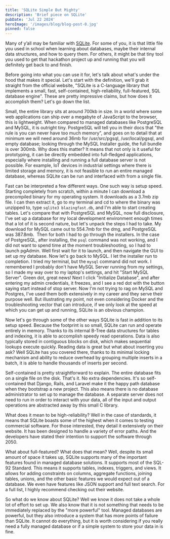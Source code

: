 ```yaml
---
title: 'SQLite Simple But Mighty'
description: 'Brief piece on SQLite'
pubDate: 'Jul 22 2024'
heroImage: '/images/blog/blog-post-0.jpg'
pinned: false
---
```


Many of y’all may be familiar with [SQLite](https://www.sqlite.org/). For some of you, it is that little file you used in school when learning about databases, maybe their internal data structures, and how to query them. For others, it might be that tiny tool you used to get that hackathon project up and running that you will definitely get back to and finish.

Before going into what you can use it for, let's talk about what's under the hood that makes it special. Let's start with the definition, we'll grab it straight from the official website, "SQLite is a C-language library that implements a small, fast, self-contained, high-reliability, full-featured, SQL database engine". These are pretty impressive claims, but how does it accomplish them? Let's go down the list. 

Small, the entire library sits at around 700kb in size. In a world where some web applications can ship over a megabyte of JavaScript to the browser, this is lightweight. When compared to managed databases like PostgreSQL and MySQL, it is outright tiny. PostgreSQL will tell you in their docs that "the rule is you can never have too much memory", and goes on to detail that at minimum we will need around 36mb for /usr/src/pgsql, /usr/local/pgsql, and empty database; looking through the MySQL Installer guide, the full bundle is over 300mb. Why does this matter? It means that not only is it useful for prototyping, it can be directly embedded into full-fledged applications, especially where installing and running a full database server is not possible. For example, IoT devices in industrial settings where there is limited storage and memory, it is not feasible to run an entire managed database, whereas SQLite can be run and interfaced with from a single file. 

Fast can be interpreted a few different ways. One such way is setup speed. Starting completely from scratch, within a minute I can download a precompiled binary for my operating system. It downloads as a 3.7mb zip file. I can then extract it, go to my terminal and cd to where the binary was unzipped to, type `sqlite3 blazingfast.db`, and I'm able to start creating tables. Let's compare that with PostgreSQL and MySQL, now full disclosure, I've set up a database for my local development environment enough times that a lot of it is second nature, but let's unpack the steps I had to take. My download for MySQL came out to 554.7mb for the dmg, and PostgreSQL was 387.8mb.  Then for both I had to go through the installers. In the case of PostgreSQL, after installing, the `psql` command was not working, and I did not want to spend time at the moment troubleshooting, so I had to launch pgAdmin. Well first wait for it to launch, and then navigate the GUI to set up my database. Now let's go back to MySQL. I let the installer run to completion. I tried my terminal, but the `mysql` command did not work. I remembered I probably don't have MySQL Server running from my settings, so I made my way over to my laptop's settings, and hit "Start MySQL Server". Green dot, great news! Next I click "Initialize Database", and after entering my admin credentials, it freezes, and I see a red dot with the button saying start instead of stop server. Now I'm not trying to rag on MySQL and Postgres, I've used them both extensively in my career and they serve their purpose well. But illustrating my point, not even considering Docker and the troubleshooting vector that can introduce, if we only look at the speed at which you can get up and running, SQLite is an obvious champion. 

Now let's go through some of the other ways SQLite is fast in addition to its setup speed. Because the footprint is so small, SQLite can run and operate entirely in memory. Thanks to its internal B-Tree data structures for tables and indexing, it is able to accomplish speedy read operations. Data is also typically stored in contiguous blocks on disk, which makes sequential lookups execute quickly. Reading data is great but what about inserting you ask? Well SQLite has you covered there, thanks to its minimal locking mechanism and ability to reduce overhead by grouping multiple inserts in a batch, it is able to handle thousands of inserts per second. 

Self-contained is pretty straightforward to explain. The entire database fits on a single file on the disk. That's it. No extra dependencies. It's so self-contained that Django, Rails, and Laravel make it the happy path database when they bootstrap a new project. This also means there is no database administrator to set up to manage the database. A separate server does not need to run in order to interact with your data, all of the input and output operations are abstracted away by this small C library. 

What does it mean to be high-reliability? Well in the case of standards, it means that SQLite boasts some of the highest when it comes to testing commercial software. For those interested, they detail it extensively on their website. It has been designed to handle a variety of error paths. And the developers have stated their intention to support the software through 2050. 

What about full-featured? What does that mean? Well, despite its small amount of space it takes up, SQLite supports many of the important features found in managed database solutions. It supports most of the SQL-92 Standard. This means it supports tables, indexes, triggers, and views. It allows for adding constraints on columns, aggregate functions, joining tables, unions, and the other basic features we would expect out of a database. We even have features like JSON support and full text search. For a full list, I highly recommend checking out their website. 

So what do we know about SQLite? Well we know it does not take a whole lot of effort to set up. We also know that it is not something that needs to be immediately replaced by the "more powerful" tool. Managed databases are powerful, but they also introduce a system that has more points of failure than SQLite. It cannot do everything, but it is worth considering if you really need a fully managed database or if a simple system to store your data in is fine.